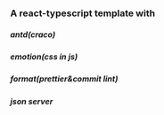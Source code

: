 ### A react-typescript template with

##### antd(craco)

##### emotion(css in js)

##### format(prettier&commit lint)

##### json server
